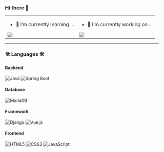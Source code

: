 ### Hi there 👋
<table>
  <tr>
    <td>
      <ul>
        <li>🌱 I’m currently learning ...</li>
      </ul>
      <a href="https://github.com/anuraghazra/github-readme-stats">
        <img align="center" src="https://github-readme-stats.vercel.app/api/top-langs/?username=chosoobin37&layout=compact&hide=javascript,html" />
      </a>
    </td>
    <td>
      <ul>
        <li>🔭 I’m currently working on ...</li>
      </ul>
      <a href="https://github.com/anuraghazra/github-readme-stats">
        <img align="center" src="https://github-readme-stats.vercel.app/api?username=chosoobin37&show_icons=true" />
      </a>
    </td>
  </tr>
</table>

---

### 🛠️ Languages 🛠️

#### Backend
![Java](https://skillicons.dev/icons?i=java)
![Spring Boot](https://skillicons.dev/icons?i=spring)

#### Database
![MariaDB](https://skillicons.dev/icons?i=mariadb)

#### Framework
![Django](https://skillicons.dev/icons?i=django)
![Vue.js](https://skillicons.dev/icons?i=vue)

#### Frontend
![HTML5](https://skillicons.dev/icons?i=html)
![CSS3](https://skillicons.dev/icons?i=css)
![JavaScript](https://skillicons.dev/icons?i=js)

<!--
**chosoobin37/chosoobin37** is a ✨ _special_ ✨ repository because its README.md (this file) appears on your GitHub profile.

Here are some ideas to get you started:

- 👯 I’m looking to collaborate on ...
- 🤔 I’m looking for help with ...
- 💬 Ask me about ...
- 📫 How to reach me: ...
- 😄 Pronouns: ...
- ⚡ Fun fact: ...
-->
